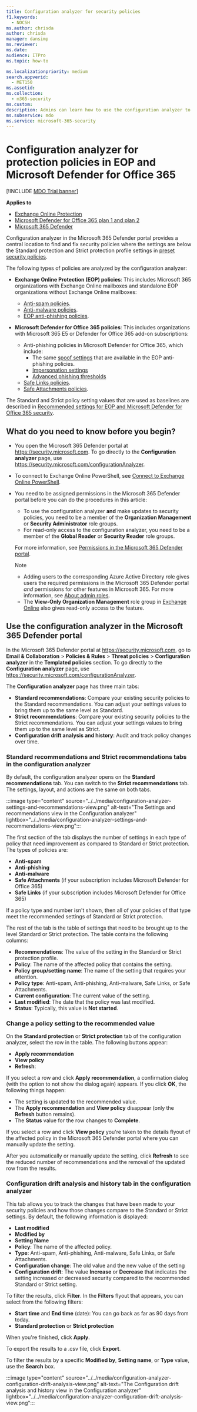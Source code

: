 ```yaml
---
title: Configuration analyzer for security policies
f1.keywords:
  - NOCSH
ms.author: chrisda
author: chrisda
manager: dansimp
ms.reviewer:
ms.date:
audience: ITPro
ms.topic: how-to

ms.localizationpriority: medium
search.appverid:
  - MET150
ms.assetid:
ms.collection:
  - m365-security
ms.custom:
description: Admins can learn how to use the configuration analyzer to find and fix security policies that are below the settings in Standard protection and Strict protection in preset security policies.
ms.subservice: mdo
ms.service: microsoft-365-security
---
```


# Configuration analyzer for protection policies in EOP and Microsoft Defender for Office 365

[!INCLUDE [MDO Trial banner](../includes/mdo-trial-banner.md)]

**Applies to**
- [Exchange Online Protection](eop-about.md)
- [Microsoft Defender for Office 365 plan 1 and plan 2](defender-for-office-365.md)
- [Microsoft 365 Defender](../defender/microsoft-365-defender.md)

Configuration analyzer in the Microsoft 365 Defender portal provides a central location to find and fix security policies where the settings are below the Standard protection and Strict protection profile settings in [preset security policies](preset-security-policies.md).

The following types of policies are analyzed by the configuration analyzer:

- **Exchange Online Protection (EOP) policies**: This includes Microsoft 365 organizations with Exchange Online mailboxes and standalone EOP organizations without Exchange Online mailboxes:
  - [Anti-spam policies](anti-spam-policies-configure.md).
  - [Anti-malware policies](anti-malware-policies-configure.md).
  - [EOP anti-phishing policies](anti-phishing-policies-about.md#spoof-settings).

- **Microsoft Defender for Office 365 policies**: This includes organizations with Microsoft 365 E5 or Defender for Office 365 add-on subscriptions:
  - Anti-phishing policies in Microsoft Defender for Office 365, which include:
    - The same [spoof settings](anti-phishing-policies-about.md#spoof-settings) that are available in the EOP anti-phishing policies.
    - [Impersonation settings](anti-phishing-policies-about.md#impersonation-settings-in-anti-phishing-policies-in-microsoft-defender-for-office-365)
    - [Advanced phishing thresholds](anti-phishing-policies-about.md#advanced-phishing-thresholds-in-anti-phishing-policies-in-microsoft-defender-for-office-365)
  - [Safe Links policies](safe-links-policies-configure.md).
  - [Safe Attachments policies](safe-attachments-policies-configure.md).

The Standard and Strict policy setting values that are used as baselines are described in [Recommended settings for EOP and Microsoft Defender for Office 365 security](recommended-settings-for-eop-and-office365.md).

## What do you need to know before you begin?

- You open the Microsoft 365 Defender portal at <https://security.microsoft.com>. To go directly to the **Configuration analyzer** page, use <https://security.microsoft.com/configurationAnalyzer>.

- To connect to Exchange Online PowerShell, see [Connect to Exchange Online PowerShell](/powershell/exchange/connect-to-exchange-online-powershell).

- You need to be assigned permissions in the Microsoft 365 Defender portal before you can do the procedures in this article:
  - To use the configuration analyzer **and** make updates to security policies, you need to be a member of the **Organization Management** or **Security Administrator** role groups.
  - For read-only access to the configuration analyzer, you need to be a member of the **Global Reader** or **Security Reader** role groups.

  For more information, see [Permissions in the Microsoft 365 Defender portal](mdo-portal-permissions.md).

  > [!NOTE]
  >
  > - Adding users to the corresponding Azure Active Directory role gives users the required permissions in the Microsoft 365 Defender portal _and_ permissions for other features in Microsoft 365. For more information, see [About admin roles](../../admin/add-users/about-admin-roles.md).
  > - The **View-Only Organization Management** role group in [Exchange Online](/Exchange/permissions-exo/permissions-exo#role-groups) also gives read-only access to the feature.

## Use the configuration analyzer in the Microsoft 365 Defender portal

In the Microsoft 365 Defender portal at <https://security.microsoft.com>, go to **Email & Collaboration** \> **Policies & Rules** \> **Threat policies** \> **Configuration analyzer** in the **Templated policies** section. To go directly to the **Configuration analyzer** page, use <https://security.microsoft.com/configurationAnalyzer>.

The **Configuration analyzer** page has three main tabs:

- **Standard recommendations**: Compare your existing security policies to the Standard recommendations. You can adjust your settings values to bring them up to the same level as Standard.
- **Strict recommendations**: Compare your existing security policies to the Strict recommendations. You can adjust your settings values to bring them up to the same level as Strict.
- **Configuration drift analysis and history**: Audit and track policy changes over time.

### Standard recommendations and Strict recommendations tabs in the configuration analyzer

By default, the configuration analyzer opens on the **Standard recommendations** tab. You can switch to the **Strict recommendations** tab. The settings, layout, and actions are the same on both tabs.

:::image type="content" source="../../media/configuration-analyzer-settings-and-recommendations-view.png" alt-text="The Settings and recommendations view in the Configuration analyzer" lightbox="../../media/configuration-analyzer-settings-and-recommendations-view.png":::

The first section of the tab displays the number of settings in each type of policy that need improvement as compared to Standard or Strict protection. The types of policies are:

- **Anti-spam**
- **Anti-phishing**
- **Anti-malware**
- **Safe Attachments** (if your subscription includes Microsoft Defender for Office 365)
- **Safe Links** (if your subscription includes Microsoft Defender for Office 365)

If a policy type and number isn't shown, then all of your policies of that type meet the recommended settings of Standard or Strict protection.

The rest of the tab is the table of settings that need to be brought up to the level Standard or Strict protection. The table contains the following columns:

- **Recommendations**: The value of the setting in the Standard or Strict protection profile.
- **Policy**: The name of the affected policy that contains the setting.
- **Policy group/setting name**: The name of the setting that requires your attention.
- **Policy type**: Anti-spam, Anti-phishing, Anti-malware, Safe Links, or Safe Attachments.
- **Current configuration**: The current value of the setting.
- **Last modified**: The date that the policy was last modified.
- **Status**: Typically, this value is **Not started**.

### Change a policy setting to the recommended value

On the **Standard protection** or **Strict protection** tab of the configuration analyzer, select the row in the table. The following buttons appear:

- **Apply recommendation**
- **View policy**
- **Refresh**:

If you select a row and click **Apply recommendation**, a confirmation dialog (with the option to not show the dialog again) appears. If you click **OK**, the following things happen:

- The setting is updated to the recommended value.
- The **Apply recommendation** and **View policy** disappear (only the **Refresh** button remains).
- The **Status** value for the row changes to **Complete**.

If you select a row and click **View policy** you're taken to the details flyout of the affected policy in the Microsoft 365 Defender portal where you can manually update the setting.

After you automatically or manually update the setting, click **Refresh** to see the reduced number of recommendations and the removal of the updated row from the results.

### Configuration drift analysis and history tab in the configuration analyzer

This tab allows you to track the changes that have been made to your security policies and how those changes compare to the Standard or Strict settings. By default, the following information is displayed:

- **Last modified**
- **Modified by**
- **Setting Name**
- **Policy**: The name of the affected policy.
- **Type**: Anti-spam, Anti-phishing, Anti-malware, Safe Links, or Safe Attachments.
- **Configuration change**: The old value and the new value of the setting
- **Configuration drift**: The value **Increase** or **Decrease** that indicates the setting increased or decreased security compared to the recommended Standard or Strict setting.

To filter the results, click **Filter**. In the **Filters** flyout that appears, you can select from the following filters:

- **Start time** and **End time** (date): You can go back as far as 90 days from today.
- **Standard protection** or **Strict protection**

When you're finished, click **Apply**.

To export the results to a .csv file, click **Export**.

To filter the results by a specific **Modified by**, **Setting name**, or **Type** value, use the **Search** box.

:::image type="content" source="../../media/configuration-analyzer-configuration-drift-analysis-view.png" alt-text="The Configuration drift analysis and history view in the Configuration analyzer" lightbox="../../media/configuration-analyzer-configuration-drift-analysis-view.png":::
